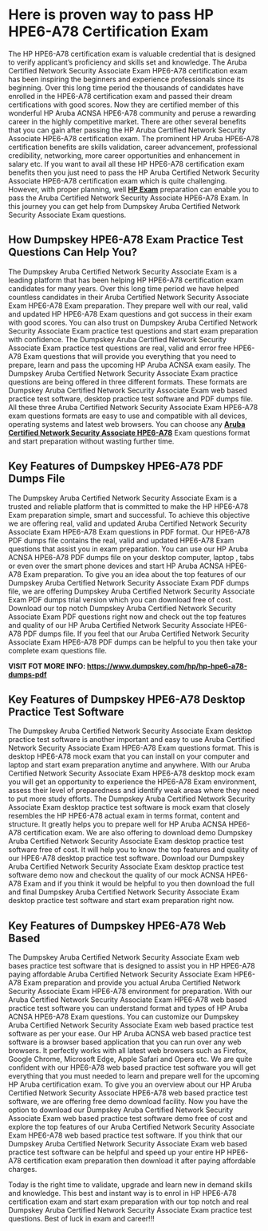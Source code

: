 <h1><strong>Here is proven way to pass HP HPE6-A78 Certification Exam</strong></h1>

<p>The HP HPE6-A78 certification exam is valuable credential that is designed to verify applicant’s proficiency and skills set and knowledge. The Aruba Certified Network Security Associate Exam HPE6-A78 certification exam has been inspiring the beginners and experience professionals since its beginning. Over this long time period the thousands of candidates have enrolled in the HPE6-A78 certification exam and passed their dream certifications with good scores. Now they are certified member of this wonderful HP Aruba ACNSA HPE6-A78 community and peruse a rewarding career in the highly competitive market. There are other several benefits that you can gain after passing the HP Aruba Certified Network Security Associate HPE6-A78 certification exam. The prominent HP Aruba HPE6-A78 certification benefits are skills validation, career advancement, professional credibility, networking, more career opportunities and enhancement in salary etc. If you want to avail all these HP HPE6-A78 certification exam benefits then you just need to pass the HP Aruba Certified Network Security Associate HPE6-A78 certification exam which is quite challenging. However, with proper planning, well <strong><a href="https://www.dumpskey.com/how-to-pass-hp-certification-exam">HP Exam</a></strong> preparation can enable you to pass the Aruba Certified Network Security Associate HPE6-A78 Exam. In this journey you can get help from Dumpskey Aruba Certified Network Security Associate Exam questions.</p>

<h2><strong>How </strong> <strong>Dumpskey</strong><strong> HPE6-A78 Exam Practice Test Questions Can Help You?</strong></h2>

<p>The Dumpskey Aruba Certified Network Security Associate Exam is a leading platform that has been helping HP HPE6-A78 certification exam candidates for many years. Over this long time period we have helped countless candidates in their Aruba Certified Network Security Associate Exam HPE6-A78 Exam preparation. They prepare well with our real, valid and updated HP HPE6-A78 Exam questions and got success in their exam with good scores. You can also trust on Dumpskey Aruba Certified Network Security Associate Exam practice test questions and start exam preparation with confidence. The Dumpskey Aruba Certified Network Security Associate Exam practice test questions are real, valid and error free HPE6-A78 Exam questions that will provide you everything that you need to prepare, learn and pass the upcoming HP Aruba ACNSA exam easily. The Dumpskey Aruba Certified Network Security Associate Exam practice questions are being offered in three different formats. These formats are Dumpskey Aruba Certified Network Security Associate Exam web based practice test software, desktop practice test software and PDF dumps file. All these three Aruba Certified Network Security Associate Exam HPE6-A78 exam questions formats are easy to use and compatible with all devices, operating systems and latest web browsers. You can choose any <strong><a href="https://www.dumpskey.com/hp/hp-aruba-dumps">Aruba Certified Network Security Associate HPE6-A78</a></strong> Exam questions format and start preparation without wasting further time.</p>

<h2><strong>Key Features of Dumpskey HPE6-A78 PDF Dumps File</strong></h2>

<p>The Dumpskey Aruba Certified Network Security Associate Exam is a trusted and reliable platform that is committed to make the HP HPE6-A78 Exam preparation simple, smart and successful. To achieve this objective we are offering real, valid and updated Aruba Certified Network Security Associate Exam HPE6-A78 Exam questions in PDF format. Our HPE6-A78 PDF dumps file contains the real, valid and updated HPE6-A78 Exam questions that assist you in exam preparation. You can use our HP Aruba ACNSA HPE6-A78 PDF dumps file on your desktop computer, laptop , tabs or even over the smart phone devices and start HP Aruba ACNSA HPE6-A78 Exam preparation. To give you an idea about the top features of our Dumpskey Aruba Certified Network Security Associate Exam PDF dumps file, we are offering Dumpskey Aruba Certified Network Security Associate Exam PDF dumps trial version which you can download free of cost. Download our top notch Dumpskey Aruba Certified Network Security Associate Exam PDF questions right now and check out the top features and quality of our HP Aruba Certified Network Security Associate HPE6-A78 PDF dumps file. If you feel that our Aruba Certified Network Security Associate Exam HPE6-A78 PDF dumps can be helpful to you then take your complete exam questions file.</p>

<p><strong>VISIT FOT MORE INFO: <a href="https://www.dumpskey.com/hp/hp-hpe6-a78-dumps-pdf">https://www.dumpskey.com/hp/hp-hpe6-a78-dumps-pdf</a></strong></p>

<h2><strong>Key Features of Dumpskey HPE6-A78 Desktop Practice Test Software</strong></h2>

<p>The Dumpskey Aruba Certified Network Security Associate Exam desktop practice test software is another important and easy to use Aruba Certified Network Security Associate Exam HPE6-A78 Exam questions format. This is desktop HPE6-A78 mock exam that you can install on your computer and laptop and start exam preparation anytime and anywhere. With our Aruba Certified Network Security Associate Exam HPE6-A78 desktop mock exam you will get an opportunity to experience the HPE6-A78 Exam environment, assess their level of preparedness and identify weak areas where they need to put more study efforts. The Dumpskey Aruba Certified Network Security Associate Exam desktop practice test software is mock exam that closely resembles the HP HPE6-A78 actual exam in terms format, content and structure. It greatly helps you to prepare well for HP Aruba ACNSA HPE6-A78 certification exam. We are also offering to download demo Dumpskey Aruba Certified Network Security Associate Exam desktop practice test software free of cost. It will help you to know the top features and quality of our HPE6-A78 desktop practice test software. Download our Dumpskey Aruba Certified Network Security Associate Exam desktop practice test software demo now and checkout the quality of our mock ACNSA HPE6-A78 Exam and if you think it would be helpful to you then download the full and final Dumpskey Aruba Certified Network Security Associate Exam desktop practice test software and start exam preparation right now.</p>

<h2><strong>Key Features of Dumpskey HPE6-A78 Web Based</strong></h2>

<p>The Dumpskey Aruba Certified Network Security Associate Exam web bases practice test software that is designed to assist you in HP HPE6-A78 paying affordable Aruba Certified Network Security Associate Exam HPE6-A78 Exam preparation and provide you actual Aruba Certified Network Security Associate Exam HPE6-A78 environment for preparation. With our Aruba Certified Network Security Associate Exam HPE6-A78 web based practice test software you can understand format and types of HP Aruba ACNSA HPE6-A78 Exam questions. You can customize our Dumpskey Aruba Certified Network Security Associate Exam web based practice test software as per your ease. Our HP Aruba ACNSA web based practice test software is a browser based application that you can run over any web browsers. It perfectly works with all latest web browsers such as Firefox, Google Chrome, Microsoft Edge, Apple Safari and Opera etc. We are quite confident with our HPE6-A78 web based practice test software you will get everything that you must needed to learn and prepare well for the upcoming HP Aruba certification exam. To give you an overview about our HP Aruba Certified Network Security Associate HPE6-A78 web based practice test software, we are offering free demo download facility. Now you have the option to download our Dumpskey Aruba Certified Network Security Associate Exam web based practice test software demo free of cost and explore the top features of our Aruba Certified Network Security Associate Exam HPE6-A78 web based practice test software. If you think that our Dumpskey Aruba Certified Network Security Associate Exam web based practice test software can be helpful and speed up your entire HP HPE6-A78 certification exam preparation then download it after paying affordable charges.</p>

<p>Today is the right time to validate, upgrade and learn new in demand skills and knowledge. This best and instant way is to enrol in HP HPE6-A78 certification exam and start exam preparation with our top notch and real Dumpskey Aruba Certified Network Security Associate Exam practice test questions. Best of luck in exam and career!!!</p>
